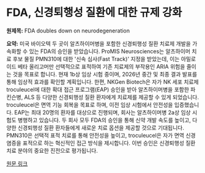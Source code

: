 # FDA, 신경퇴행성 질환에 대한 규제 강화

**원제목:** FDA doubles down on neurodegeneration

**요약:** 미국 바이오텍 두 곳이 알츠하이머병을 포함한 신경퇴행성 질환 치료제 개발을 가속화할 수 있는 FDA의 승인을 받았습니다. ProMIS Neurosciences는 알츠하이머 치료 후보 물질 PMN310에 대한 '신속 심사(Fast Track)' 지정을 받았는데, 이는 아밀로이드 베타 올리고머만 선택적으로 표적하여 기존 치료제의 부작용인 ARIA 위험을 줄이는 것을 목표로 합니다. 현재 1b상 임상 시험 중이며, 2026년 중간 및 최종 결과 발표를 통해 임상적 효과를 확인할 계획입니다.  한편, NKGen Biotech은 자가 NK 세포 치료제 troculeucel에 대한 확대 접근 프로그램(EAP) 승인을 받아 알츠하이머병을 포함한 파킨슨병, ALS 등 다양한 신경퇴행성 질환 환자에게 치료제를 제공할 수 있게 되었습니다.  troculeucel은 면역 기능 회복을 목표로 하며, 이전 임상 시험에서 안전성을 입증했습니다.  EAP는 최대 20명의 환자를 대상으로 진행되며,  회사는 알츠하이머병 2a상 임상 시험도 병행하고 있습니다.  두 회사 모두  FDA의 승인을 통해 신약 개발 속도를 높이고,  다양한 신경퇴행성 질환 환자들에게 새로운 치료 옵션을 제공할 것으로 기대됩니다.  PMN310은 선택적 표적 치료를 통해 안전성을 높이고, troculeucel은  자가 면역 신경 염증을 표적으로 하는 혁신적인 접근 방식을 제시합니다.  이번 승인은  신경퇴행성 질환 치료 분야의 중요한 진전으로 평가됩니다.

[원문 링크](https://longevity.technology/news/fda-doubles-down-on-neurodegeneration/)
